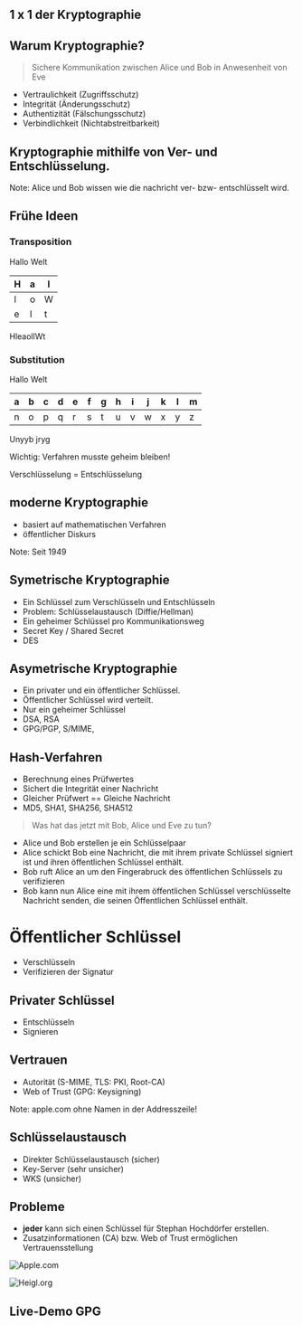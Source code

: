 ## 1 x 1 der Kryptographie




## Warum Kryptographie?

> Sichere Kommunikation zwischen Alice und Bob in Anwesenheit von Eve

* Vertraulichkeit (Zugriffsschutz)
* Integrität (Änderungsschutz)
* Authentizität (Fälschungsschutz)
* Verbindlichkeit (Nichtabstreitbarkeit)



## Kryptographie mithilfe von Ver- und Entschlüsselung. 

Note: Alice und Bob wissen wie die nachricht ver- bzw- entschlüsselt wird.




## Frühe Ideen



### Transposition

Hallo Welt


| H | a | l |
| - | - | - |
| l | o | W |
| e | l | t | 


HleaollWt




### Substitution


Hallo Welt


| a | b | c | d | e | f | g | h | i | j | k | l | m |
| - | - | - | - | - | - | - | - | - | - | - | - | - |
| n | o | p | q | r | s | t | u | v | w | x | y | z |


Unyyb jryg




Wichtig: Verfahren musste geheim bleiben! 

Verschlüsselung = Entschlüsselung




## moderne Kryptographie

* basiert auf mathematischen Verfahren
* öffentlicher Diskurs

Note: Seit 1949



## Symetrische Kryptographie

* Ein Schlüssel zum Verschlüsseln und Entschlüsseln
* Problem: Schlüsselaustausch (Diffie/Hellman)
* Ein geheimer Schlüssel pro Kommunikationsweg
* Secret Key / Shared Secret
* DES



## Asymetrische Kryptographie

* Ein privater und ein öffentlicher Schlüssel.
* Öffentlicher Schlüssel wird verteilt.
* Nur ein geheimer Schlüssel
* DSA, RSA
* GPG/PGP, S/MIME, 



## Hash-Verfahren

* Berechnung eines Prüfwertes
* Sichert die Integrität einer Nachricht
* Gleicher Prüfwert == Gleiche Nachricht
* MD5, SHA1, SHA256, SHA512



> Was hat das jetzt mit Bob, Alice und Eve zu tun?



* Alice und Bob erstellen je ein Schlüsselpaar
* Alice schickt Bob eine Nachricht, die mit ihrem private Schlüssel signiert ist und ihren öffentlichen Schlüssel enthält.
* Bob ruft Alice an um den Fingerabruck des öffentlichen Schlüssels zu verifizieren
* Bob kann nun Alice eine mit ihrem öffentlichen Schlüssel verschlüsselte Nachricht senden, die seinen Öffentlichen Schlüssel enthält.



# Öffentlicher Schlüssel

* Verschlüsseln
* Verifizieren der Signatur



## Privater Schlüssel

* Entschlüsseln
* Signieren



## Vertrauen

* Autorität (S-MIME, TLS: PKI, Root-CA)
* Web of Trust (GPG: Keysigning)

Note: apple.com ohne Namen in der Addresszeile!


## Schlüsselaustausch

* Direkter Schlüsselaustausch (sicher)
* Key-Server (sehr unsicher)
* WKS (unsicher)



## Probleme

* **jeder** kann sich einen Schlüssel für Stephan Hochdörfer erstellen.
* Zusatzinformationen (CA) bzw. Web of Trust ermöglichen Vertrauensstellung



![Apple.com](../resources/AppleCert.png)



![Heigl.org](../resources/heiglCert.png)



## Live-Demo GPG

